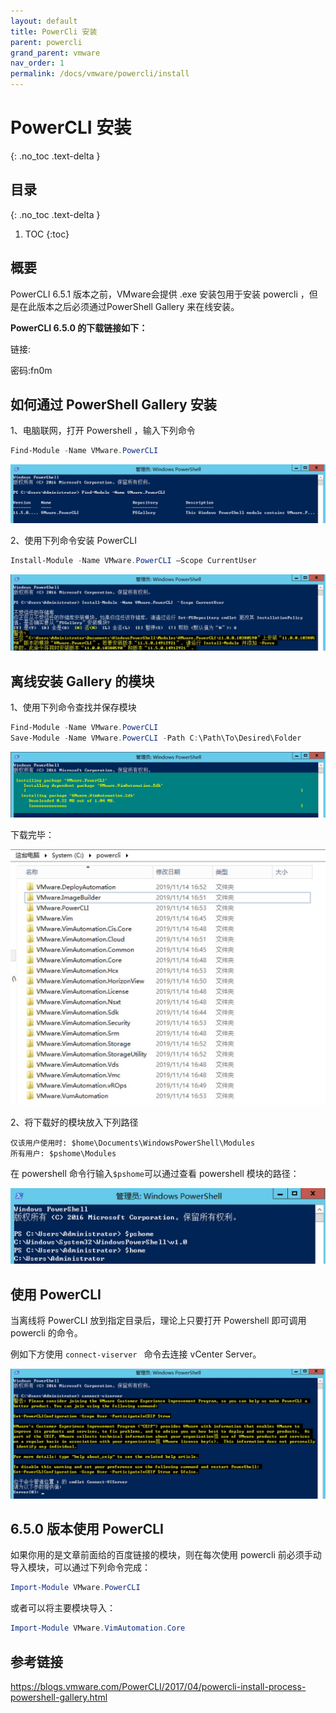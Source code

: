 ```yaml
---
layout: default
title: PowerCli 安装
parent: powercli
grand_parent: vmware
nav_order: 1
permalink: /docs/vmware/powercli/install
---
```


# PowerCLI 安装
{: .no_toc .text-delta }

## 目录
{: .no_toc .text-delta }

1. TOC
{:toc}



## 概要

PowerCLI 6.5.1 版本之前，VMware会提供 .exe 安装包用于安装 powercli ，但是在此版本之后必须通过PowerShell Gallery 来在线安装。



**PowerCLI 6.5.0 的下载链接如下：**

链接: 

[https://pan.baidu.com/s/1zpxmj-MkIBQs5HdtZ1C_BA]: https://pan.baidu.com/s/1zpxmj-MkIBQs5HdtZ1C_BA "https://pan.baidu.com/s/1zpxmj-MkIBQs5HdtZ1C_BA"

  密码:fn0m



## 如何通过 PowerShell Gallery 安装



1、电脑联网，打开 Powershell ，输入下列命令

```powershell
Find-Module -Name VMware.PowerCLI
```

![](../../../pics/pcinstall1.jpg)

2、使用下列命令安装 PowerCLI

```powershell
Install-Module -Name VMware.PowerCLI –Scope CurrentUser
```

![](../../../pics/pcinstall22.jpg)



## 离线安装 Gallery 的模块

1、使用下列命令查找并保存模块

```powershell
Find-Module -Name VMware.PowerCLI
Save-Module -Name VMware.PowerCLI -Path C:\Path\To\Desired\Folder
```

![](../../../pics/pcinstall3.jpg)

下载完毕：

<img src="../../../pics/pcinstall6.jpg" style="zoom:50%;" />

2、将下载好的模块放入下列路径

```
仅该用户使用时: $home\Documents\WindowsPowerShell\Modules
所有用户: $pshome\Modules
```

在 powershell 命令行输入` $pshome `可以通过查看 powershell 模块的路径：

<img src="../../../pics/pcinstall4.jpg" style="zoom:60%;" />



## 使用 PowerCLI

当离线将 PowerCLI 放到指定目录后，理论上只要打开 Powershell 即可调用 powercli 的命令。

例如下方使用 `connect-viserver `  命令去连接 vCenter Server。

![](../../../pics/pcinstall5.jpg)



## 6.5.0 版本使用 PowerCLI

如果你用的是文章前面给的百度链接的模块，则在每次使用 powercli 前必须手动导入模块，可以通过下列命令完成：

```powershell
Import-Module VMware.PowerCLI
```

或者可以将主要模块导入：

```powershell
Import-Module VMware.VimAutomation.Core
```



## 参考链接

https://blogs.vmware.com/PowerCLI/2017/04/powercli-install-process-powershell-gallery.html